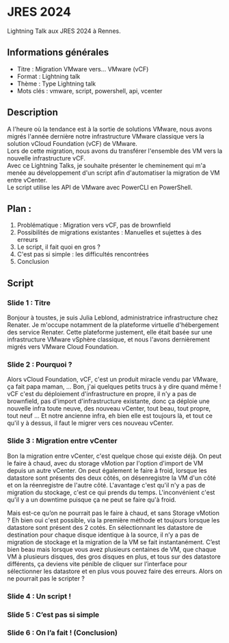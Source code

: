 # JRES 2024

Lightning Talk aux JRES 2024 à Rennes.

## Informations générales
 - Titre : Migration VMware vers... VMware (vCF)
 - Format : Lightning talk
 - Thème : Type Lightning talk
 - Mots clés : vmware, script, powershell, api, vcenter

## Description

A l'heure où la tendance est à la sortie de solutions VMware, nous avons migrés l'année dernière notre infrastructure VMware classique vers la solution vCloud Foundation (vCF) de VMware.  
Lors de cette migration, nous avons du transférer l'ensemble des VM vers la nouvelle infrastructure vCF.  
Avec ce Lightning Talks, je souhaite présenter le cheminement qui m'a menée au développement d'un script afin d'automatiser la migration de VM entre vCenter.  
Le script utilise les API de VMware avec PowerCLI en PowerShell.

## Plan :
1. Problématique : Migration vers vCF, pas de brownfield
2. Possibilités de migrations existantes : Manuelles et sujettes à des erreurs
3. Le script, il fait quoi en gros ?
4. C'est pas si simple : les difficultés rencontrées
5. Conclusion

## Script

### Slide 1 : Titre

Bonjour à toustes, je suis Julia Leblond, administratrice infrastructure chez Renater.
Je m'occupe notamment de la plateforme virtuelle d'hébergement des service Renater.
Cette plateforme justement, elle était basée sur une infrastructure VMware vSphère classique, et nous l'avons dernièrement migrés vers VMware Cloud Foundation.

### Slide 2 : Pourquoi ?

Alors vCloud Foundation, vCF, c'est un produit miracle vendu par VMware, ça fait papa maman, ... Bon, j'ai quelques petits trucs à y dire quand même !
vCF c'est du déploiement d'infrastructure en propre, il n'y a pas de brownfield, pas d'import d'infrastructure existante, donc ça déploie une nouvelle infra toute neuve, des nouveau vCenter, tout beau, tout propre, tout neuf ...
Et notre ancienne infra, eh bien elle est toujours là, et tout ce qu'il y à dessus, il faut le migrer vers ces nouveau vCenter.

### Slide 3 : Migration entre vCenter

Bon la migration entre vCenter, c'est quelque chose qui existe déjà. On peut le faire à chaud, avec du storage vMotion par l'option d'import de VM depuis un autre vCenter.
On peut également le faire à froid, lorsque les datastore sont présents des deux côtés, on désenregistre la VM d'un côté et on la réenregistre de l'autre côté.
L'avantage c'est qu'il n'y a pas de migration du stockage, c'est ce qui prends du temps. L'inconvénient c'est qu'il y a un downtime puisque ça ne peut se faire qu'à froid.

Mais est-ce qu’on ne pourrait pas le faire à chaud, et sans Storage vMotion ? Eh bien oui c'est possible, via la première méthode et toujours lorsque les datastore sont présent des 2 cotés. En sélectionnant les datastore de destination pour chaque disque identique à la source, il n’y a pas de migration de stockage et la migration de la VM se fait instantanément.
C’est bien beau mais lorsque vous avez plusieurs centaines de VM, que chaque VM à plusieurs disques, des gros disques en plus, et tous sur des datastore différents, ça deviens vite pénible de cliquer sur l’interface pour sélectionner les datastore et en plus vous pouvez faire des erreurs.
Alors on ne pourrait pas le scripter ?

### Slide 4 : Un script !

### Slide 5 : C’est pas si simple

### Slide 6 : On l’a fait ! (Conclusion)
